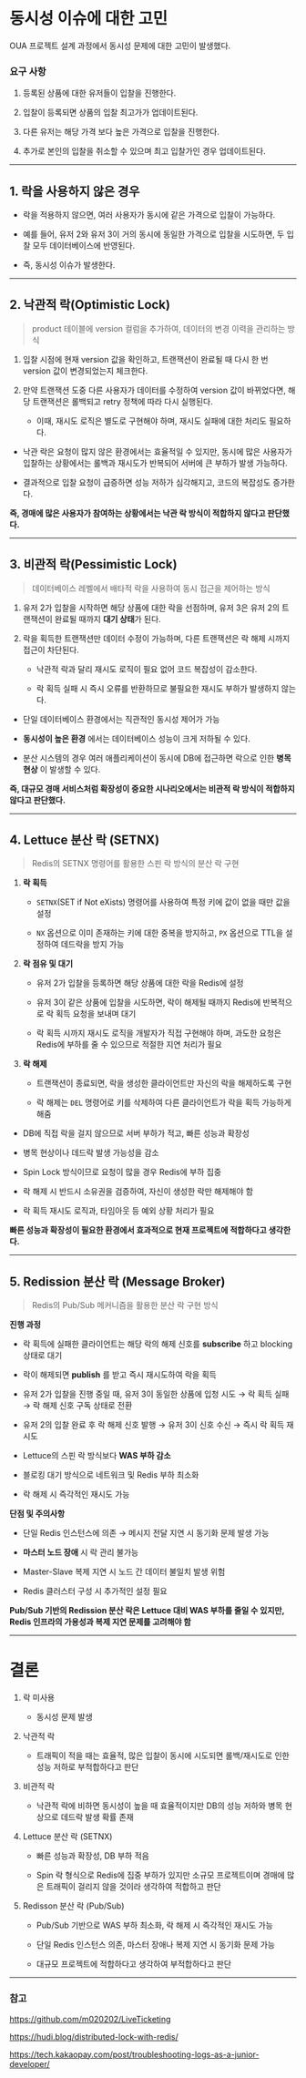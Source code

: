 # 동시성 이슈에 대한 고민

OUA 프로젝트 설계 과정에서 동시성 문제에 대한 고민이 발생했다.

### 요구 사항

1. 등록된 상품에 대한 유저들이 입찰을 진행한다.

2. 입찰이 등록되면 상품의 입찰 최고가가 업데이트된다.

3. 다른 유저는 해당 가격 보다 높은 가격으로 입찰을 진행한다.

4. 추가로 본인의 입찰을 취소할 수 있으며 최고 입찰가인 경우 업데이트된다.

---

## 1. 락을 사용하지 않은 경우

- 락을 적용하지 않으면, 여러 사용자가 동시에 같은 가격으로 입찰이 가능하다.

- 예를 들어, 유저 2와 유저 3이 거의 동시에 동일한 가격으로 입찰을 시도하면, 두 입찰 모두 데이터베이스에 반영된다.

- 즉, 동시성 이슈가 발생한다.

---

## 2. 낙관적 락(Optimistic Lock)

> product 테이블에 version 컬럼을 추가하여, 데이터의 변경 이력을 관리하는 방식

1. 입찰 시점에 현재 version 값을 확인하고, 트랜잭션이 완료될 때 다시 한 번 version 값이 변경되었는지 체크한다.

2. 만약 트랜잭션 도중 다른 사용자가 데이터를 수정하여 version 값이 바뀌었다면, 해당 트랜잭션은 롤백되고 retry 정책에 따라 다시 실행된다.

    - 이때, 재시도 로직은 별도로 구현해야 하며, 재시도 실패에 대한 처리도 필요하다.

- 낙관 락은 요청이 많지 않은 환경에서는 효율적일 수 있지만, 동시에 많은 사용자가 입찰하는 상황에서는 롤백과 재시도가 반복되어 서버에 큰 부하가 발생 가능하다.

- 결과적으로 입찰 요청이 급증하면 성능 저하가 심각해지고, 코드의 복잡성도 증가한다.

**즉, 경매에 많은 사용자가 참여하는 상황에서는 낙관 락 방식이 적합하지 않다고 판단했다.**

---

## 3. 비관적 락(Pessimistic Lock)

> 데이터베이스 레벨에서 배타적 락을 사용하여 동시 접근을 제어하는 방식

1. 유저 2가 입찰을 시작하면 해당 상품에 대한 락을 선점하며, 유저 3은 유저 2의 트랜잭션이 완료될 때까지 **대기 상태**가 된다.

2. 락을 획득한 트랜잭션만 데이터 수정이 가능하며, 다른 트랜잭션은 락 해제 시까지 접근이 차단된다.

    - 낙관적 락과 달리 재시도 로직이 필요 없어 코드 복잡성이 감소한다.
      
    - 락 획득 실패 시 즉시 오류를 반환하므로 불필요한 재시도 부하가 발생하지 않는다.

- 단일 데이터베이스 환경에서는 직관적인 동시성 제어가 가능
  
- **동시성이 높은 환경** 에서는 데이터베이스 성능이 크게 저하될 수 있다.
  
- 분산 시스템의 경우 여러 애플리케이션이 동시에 DB에 접근하면 락으로 인한 **병목 현상** 이 발생할 수 있다.

**즉, 대규모 경매 서비스처럼 확장성이 중요한 시나리오에서는 비관적 락 방식이 적합하지 않다고 판단했다.**

---

## 4. Lettuce 분산 락 (SETNX)

> Redis의 SETNX 명령어를 활용한 스핀 락 방식의 분산 락 구현

1. **락 획득**  

   - `SETNX`(SET if Not eXists) 명령어를 사용하여 특정 키에 값이 없을 때만 값을 설정
     
   - `NX` 옵션으로 이미 존재하는 키에 대한 중복을 방지하고, `PX` 옵션으로 TTL을 설정하여 데드락을 방지 가능

2. **락 점유 및 대기**  

   - 유저 2가 입찰을 등록하면 해당 상품에 대한 락을 Redis에 설정 

   - 유저 3이 같은 상품에 입찰을 시도하면, 락이 해제될 때까지 Redis에 반복적으로 락 획득 요청을 보내며 대기

   - 락 획득 시까지 재시도 로직을 개발자가 직접 구현해야 하며, 과도한 요청은 Redis에 부하를 줄 수 있으므로 적절한 지연 처리가 필요

3. **락 해제**  

   - 트랜잭션이 종료되면, 락을 생성한 클라이언트만 자신의 락을 해제하도록 구현

   - 락 해제는 `DEL` 명령어로 키를 삭제하여 다른 클라이언트가 락을 획득 가능하게 해줌

- DB에 직접 락을 걸지 않으므로 서버 부하가 적고, 빠른 성능과 확장성

- 병목 현상이나 데드락 발생 가능성을 감소

- Spin Lock 방식이므로 요청이 많을 경우 Redis에 부하 집중

- 락 해제 시 반드시 소유권을 검증하여, 자신이 생성한 락만 해제해야 함

- 락 획득 재시도 로직과, 타임아웃 등 예외 상황 처리가 필요

**빠른 성능과 확장성이 필요한 환경에서 효과적으로 현재 프로젝트에 적합하다고 생각한다.**

---

## 5. Redission 분산 락 (Message Broker)

> Redis의 Pub/Sub 메커니즘을 활용한 분산 락 구현 방식

**진행 과정**

   - 락 획득에 실패한 클라이언트는 해당 락의 해제 신호를 **subscribe** 하고 blocking 상태로 대기

   - 락이 해제되면 **publish** 를 받고 즉시 재시도하여 락을 획득 

   - 유저 2가 입찰을 진행 중일 때, 유저 3이 동일한 상품에 입청 시도 → 락 획득 실패 → 락 해제 신호 구독 상태로 전환  

   - 유저 2의 입찰 완료 후 락 해제 신호 발행 → 유저 3이 신호 수신 → 즉시 락 획득 재시도

  
- Lettuce의 스핀 락 방식보다 **WAS 부하 감소**  

- 블로킹 대기 방식으로 네트워크 및 Redis 부하 최소화  

- 락 해제 시 즉각적인 재시도 가능

**단점 및 주의사항**  
   
   - 단일 Redis 인스턴스에 의존 → 메시지 전달 지연 시 동기화 문제 발생 가능  
   
   - **마스터 노드 장애** 시 락 관리 불가능  
   
   - Master-Slave 복제 지연 시 노드 간 데이터 불일치 발생 위험  
   
   - Redis 클러스터 구성 시 추가적인 설정 필요

**Pub/Sub 기반의 Redission 분산 락은 Lettuce 대비 WAS 부하를 줄일 수 있지만, Redis 인프라의 가용성과 복제 지연 문제를 고려해야 함**

---

# 결론

1. 락 미사용

    - 동시성 문제 발생

2. 낙관적 락

    - 트래픽이 적을 때는 효율적, 많은 입찰이 동시에 시도되면 롤백/재시도로 인한 성능 저하로 부적합하다고 판단

3. 비관적 락

    - 낙관적 락에 비하면 동시성이 높을 때 효율적이지만 DB의 성능 저하와 병목 현상으로 데드락 발생 확률 존재

4. Lettuce 분산 락 (SETNX)

    - 빠른 성능과 확장성, DB 부하 적음

    - Spin 락 형식으로 Redis에 집중 부하가 있지만 소규모 프로젝트이며 경매에 많은 트래픽이 걸리지 않을 것이라 생각하여 적합하고 판단

5. Redisson 분산 락 (Pub/Sub)

    - Pub/Sub 기반으로 WAS 부하 최소화, 락 해제 시 즉각적인 재시도 가능

    - 단일 Redis 인스턴스 의존, 마스터 장애나 복제 지연 시 동기화 문제 가능

    - 대규모 프로젝트에 적합하다고 생각하여 부적합하다고 판단

---
### 참고

https://github.com/m020202/LiveTicketing

https://hudi.blog/distributed-lock-with-redis/

https://tech.kakaopay.com/post/troubleshooting-logs-as-a-junior-developer/
